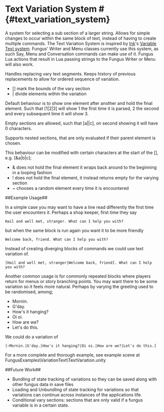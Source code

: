 # Text Variation System # {#text_variation_system}

A system for selecting a sub section of a larger string. Allows for simple changes to occur within the same block of text, instead of having to create multiple commands. The Text Variation System is inspired by [Ink]'s [Variable Text system](https://github.com/inkle/ink/blob/master/Documentation/WritingWithInk.md#6-variable-text). Fungus' Writer and Menu classes currently use this system, as such Say, Menu and Conversation commands can make use of it. Fungus Lua actions that result in Lua passing strings to the Fungus Writer or Menu will also work.

Handles replacing vary text segments. Keeps history of previous replacements to allow for ordered sequence of variation.
* [] mark the bounds of the vary section
* | divide elements within the variation

Default behaviour is to show one element after another and hold the final element. Such that [1|2|3] will show
1 the first time it is parsed, 2 the second and every subsequent time it will show 3.

Empty sections are allowed, such that [a||c], on second showing it will have 0 characters.

Supports nested sections, that are only evaluated if their parent element is chosen. 

This behaviour can be modified with certain characters at the start of the [], e.g. [&a|b|c];
- & does not hold the final element it wraps back around to the beginning in a looping fashion
- ! does not hold the final element, it instead returns empty for the varying section
- ~ chooses a random element every time it is encountered 

##Example Usage##

In a simple case you may want to have a line read differently the first time the user encounters it. Perhaps a shop keeper, first time they say 
```
Hail and well met, stranger. What can I help you with?
```
but when the same block is run again you want it to be more friendly 
```
Welcome back, friend. What can I help you with?
```
Instead of creating diverging blocks of commands we could use text variation of.
```
[Hail and well met, stranger|Welcome back, friend]. What can I help you with?
```



Another common usage is for commonly repeated blocks where players return for menus or story branching points. You may want there to be some variation so it feels more natural. Perhaps by varying the greeting used to be randomised, among;
* Mornin.
* G'day.
* How's it hanging?
* Oi oi.
* How are we?
* Let's do this.

We could do a variation of
```
[~Mornin.|G'day.|How's it hanging?|Oi oi.|How are we?|Let's do this.]
```

For a more complete and thorough example, see example scene at  FungusExamples\VariationText\TextVariation.unity

##Future Work##

* Bundling of state tracking of variations so they can be saved along with other fungus data in save files
* Loading and Unbundling of state tracking for variations so that variations can continue across instances of the applications life.
* Conditional vary sections: sections that are only valid if a fungus variable is in a certain state.

[Ink]: https://github.com/inkle/ink